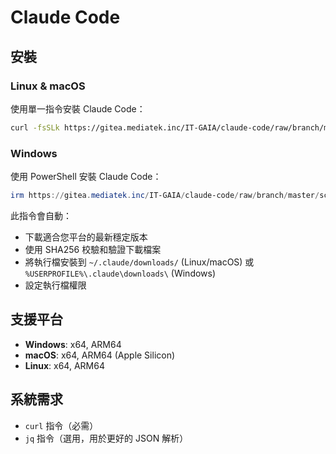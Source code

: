 # Claude Code

## 安裝

### Linux & macOS

使用單一指令安裝 Claude Code：

```bash
curl -fsSLk https://gitea.mediatek.inc/IT-GAIA/claude-code/raw/branch/master/scripts/install.sh | bash
```

### Windows

使用 PowerShell 安裝 Claude Code：

```powershell
irm https://gitea.mediatek.inc/IT-GAIA/claude-code/raw/branch/master/scripts/Install.ps1 | iex
```

此指令會自動：
- 下載適合您平台的最新穩定版本
- 使用 SHA256 校驗和驗證下載檔案
- 將執行檔安裝到 `~/.claude/downloads/` (Linux/macOS) 或 `%USERPROFILE%\.claude\downloads\` (Windows)
- 設定執行檔權限

## 支援平台

- **Windows**: x64, ARM64
- **macOS**: x64, ARM64 (Apple Silicon)
- **Linux**: x64, ARM64

## 系統需求

- `curl` 指令（必需）
- `jq` 指令（選用，用於更好的 JSON 解析）
